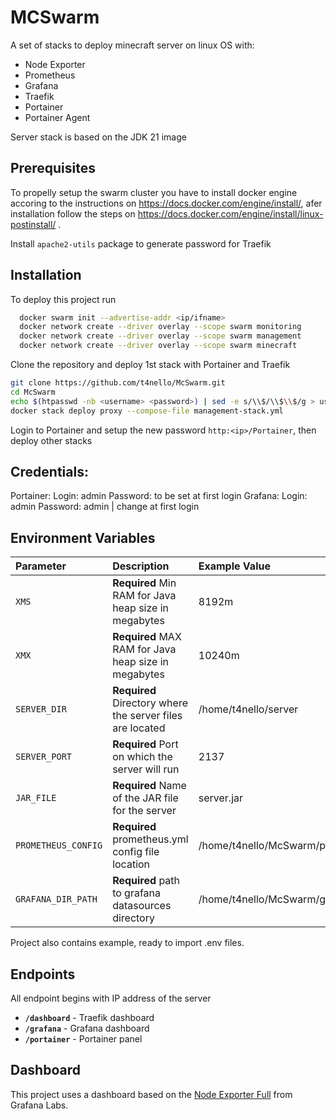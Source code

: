 
# MCSwarm

A set of stacks to deploy minecraft server on linux OS with:
- Node Exporter
- Prometheus
- Grafana
- Traefik
- Portainer
- Portainer Agent

Server stack is based on the JDK 21 image 

## Prerequisites

To propelly setup the swarm cluster you have to install docker engine accoring to the instructions on https://docs.docker.com/engine/install/, afer installation follow the steps on https://docs.docker.com/engine/install/linux-postinstall/ .

Install ```apache2-utils``` package to generate password for Traefik 

## Installation

To deploy this project run

```bash
  docker swarm init --advertise-addr <ip/ifname>
  docker network create --driver overlay --scope swarm monitoring
  docker network create --driver overlay --scope swarm management
  docker network create --driver overlay --scope swarm minecraft
```

Clone the repository and deploy 1st stack with Portainer and Traefik

```bash
git clone https://github.com/t4nello/McSwarm.git
cd McSwarm
echo $(htpasswd -nb <username> <password>) | sed -e s/\\$/\\$\\$/g > usersfile
docker stack deploy proxy --compose-file management-stack.yml  
```

Login to Portainer and setup the new password ```http:<ip>/Portainer```, then deploy other stacks

## Credentials:
Portainer: 
  Login: admin
  Password: to be set at first login
Grafana:
  Login: admin
  Password: admin | change at first login

## Environment Variables

| Parameter           | Description                                                    | Example Value                              | Stack             |
| :-------------------| :--------------------------------------------------------------| :------------------------------------------|-------------------|
| `XMS`               | **Required** Min RAM for Java heap size in megabytes           | 8192m                                      | Server-Stack      |
| `XMX`               | **Required** MAX RAM for Java heap size in megabytes           | 10240m                                     | Server-Stack      |
| `SERVER_DIR`        | **Required** Directory where the server files are located      | /home/t4nello/server                       | Server-Stack      |
| `SERVER_PORT`       | **Required** Port on which the server will run                 | 2137                                       | Server-Stack      |
| `JAR_FILE`          | **Required** Name of the JAR file for the server               | server.jar                                 | Server-Stack      |
| `PROMETHEUS_CONFIG` | **Required** prometheus.yml config file location               | /home/t4nello/McSwarm/prometheus.yml       | Monitoring-Stack  |
| `GRAFANA_DIR_PATH`  | **Required** path to grafana datasources directory             | /home/t4nello/McSwarm/grafana/             | Monitoring-Stack  |

Project also contains example, ready to import .env files.

## Endpoints

All endpoint begins with IP address of the server

- **`/dashboard`** - Traefik dashboard
- **`/grafana`** - Grafana dashboard
- **`/portainer`** - Portainer panel

## Dashboard

This project uses a dashboard based on the [Node Exporter Full](https://grafana.com/grafana/dashboards/1860-node-exporter-full/) from Grafana Labs.


